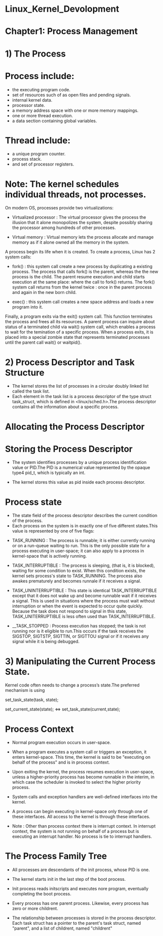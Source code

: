 # Linux_Kernel_Devolopment

# Chapter1: Process Management

# 1) The Process

# Process include:
+ the executing program code.
+ set of resources such of as open files and pending signals.
+ internal kernel data.
+ processor state.
+ a memory address space with one or more memory mappings.
+ one or more thread execution.
+ a data section containing global variables.


# Thread include:
+ a unique program counter.
+ process stack.
+ and set of processor registers.

# Note: The kernel schedules individual threads, not processes.

On modern OS, processes provide two virtualizations:
+ Virtualized processor : The virtual processor gives the process the illusion that it alone monopolizes the system, despite possibly sharing the processor among hundreds of other processes.

+ Virtual memory : Virtual memory lets the process allocate and manage memory as if it alone owned all the memory in the system.

A process begin its life when it is created. To create a process, Linux has 2 system calls:

+ fork() : this system call create a new process by duplicating a existing process. The process that calls fork() is the parent, whereas the the new process is the child. The parent resume execution and child starts execution at the same place: where the call to fork() returns. The fork() system call returns from the kernel twice : once in the parent process and again in the new born child.

+ exec() : this system call creates a new space address and loads a new program into it. 

Finally, a program exits via the exit() system call. This function terminates the process and frees all its resources. A parent process can inquire about status of a terminated child via wait() system call, which enables a process to wait for the temination of a specific process. When a process exits, it is placed into a special zombie state that represents terminated processes until the parent call wait() or waitpid().

# 2) Process Descriptor and Task Structure
- The kernel stores the list of processes in a circular doubly linked list called the task list.
- Each element in the task list is a process descriptor of the type struct task_struct, which
is defined in <linux/sched.h>.The process descriptor contains all the information about
a specific process.
# Allocating the Process Descriptor
# Storing the Process Descriptor
- The system identifies processes by a unique process identification value or PID.The PID is a
numerical value represented by the opaque type4 pid_t, which is typically an int.

- The kernel stores this value as pid inside each process descriptor.
# Process state
- The state field of the process descriptor describes the current condition of the process.
- Each process on the system is in exactly one of five different states.This value is represented by one of five flags:
+ TASK_RUNNING : The process is runnable; it is either currently running or on a run-queue waiting to run. This is the only possible state for a process executing in user-space; it can also apply to a process in kernel-space that is actively running.

+ TASK_INTERRUPTIBLE : The process is sleeping, (that is, it is blocked), waiting for some condition to exist. When this condition exists, the kernel sets process's state to TASK_RUNNING. The process also awakes prematurely and becomes runnale if it receives a signal.

+ TASK_UNINTERRUPTIBLE : This state is identical TASK_INTERRUPTIBLE except that it does not wake up and become runnable wait if it reiceives a signal. This is used in situations where the process must wait without interruption or when the event is expected to occur quite quickly. Because the task does not respond to signal in this state, TASK_UNITERRUPTIBLE is less often used than TASK_INTERRUPTIBLE.

+ __TASK_STOPPED : Process execution has stopped; the task is not running nor is it eligible to run.This occurs if the task receives the SIGSTOP, SIGTSTP, SIGTTIN, or SIGTTOU signal or if it receives any signal while it is being debugged.

# 3) Manipulating the Current Process State.
Kernel code often needs to change a process’s state.The preferred mechanism is using

set_task_state(task, state);

set_current_state(state); <=> set_task_state(current,state);

# Process Context
- Normal program execution occurs in user-space.

- When a program executes a system call or triggers an exception, it enters kernel-space. This time, the kernel is said to be "executing on behalf of the process" and is in process context.
 
- Upon exiting the kernel, the process resumes execution in user-space, unless a higher-priority process has become runnable in the interim, in which case the scheduler is invoked to select the higher priority process.

- System calls and exception handlers are well-defined interfaces into the kernel.

- A process can begin executing in kernel-space only through one of these interfaces. All access to the kernel is through these interfaces.

* Note : Other than process context there is interrupt context. In interrupt context, the system is not running on behalf of a process but is executing an interrupt handler. No process is tie to interrupt handlers.

# The Process Family Tree
- All processes are descendants of the init process, whose PID is one.

- The kernel starts init in the last step of the boot process.

- Init process reads initscripts and executes nore program, eventually completing the boot process.

- Every process has one parent process. Likewise, every process has zero or more childrent.

- The relationship between processes is stored in the process descriptor. Each task struct has a pointer to the parent's task struct, named "parent", and a list of childrent, named "childrent"










